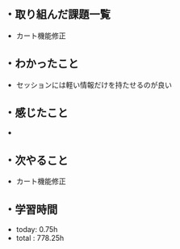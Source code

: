 ## ・取り組んだ課題一覧
- カート機能修正

## ・わかったこと
- セッションには軽い情報だけを持たせるのが良い

## ・感じたこと
- 

## ・次やること
- カート機能修正
　
## ・学習時間
- today: 0.75h
- total  : 778.25h



